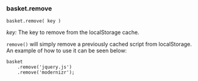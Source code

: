 <h3 id="remove-doc">basket.remove</h3>

`basket.remove( key )`

*key:* The key to remove from the localStorage cache.

`remove()` will simply remove a previously cached script from localStorage. An example of how to use it can be seen below:

	basket
		.remove('jquery.js')
		.remove('modernizr');
